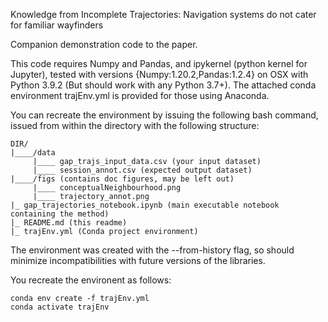 Knowledge from Incomplete Trajectories: Navigation systems do not cater for familiar wayfinders

Companion demonstration code to the paper.

This code requires Numpy and Pandas, and ipykernel (python kernel for Jupyter), tested with versions {Numpy:1.20.2,Pandas:1.2.4} on OSX with Python 3.9.2 (But should work with any Python 3.7+). The attached conda environment trajEnv.yml is provided for those using Anaconda.

You can recreate the environment by issuing the following bash command, issued from within the directory with the following structure:

```
DIR/
|____/data
     |____ gap_trajs_input_data.csv (your input dataset)
     |____ session_annot.csv (expected output dataset)
|____/figs (contains doc figures, may be left out)
     |____ conceptualNeighbourhood.png  
     |____ trajectory_annot.png
|_ gap_trajectories_notebook.ipynb (main executable notebook containing the method)
|_ README.md (this readme)
|_ trajEnv.yml (Conda project environment)

```

The environment was created with the --from-history flag, so should minimize incompatibilities with future versions of the libraries.

You recreate the environent as follows:

```
conda env create -f trajEnv.yml
conda activate trajEnv

```
